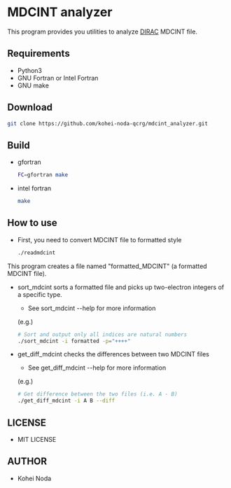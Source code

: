 # MDCINT analyzer

This program provides you utilities to analyze [DIRAC](http://diracprogram.org) MDCINT file.

## Requirements

- Python3
- GNU Fortran or Intel Fortran
- GNU make


## Download

```sh
git clone https://github.com/kohei-noda-qcrg/mdcint_analyzer.git
```

## Build

- gfortran
  ```sh
  FC=gfortran make
  ```
- intel fortran
  ```sh
  make
  ```

## How to use

- First, you need to convert MDCINT file to formatted style
  ```sh
  ./readmdcint
  ```
This program creates a file named "formatted_MDCINT" (a formatted MDCINT file).

- sort_mdcint sorts a formatted file and picks up two-electron integers of a specific type.
  - See sort_mdcint --help for more information

  (e.g.)
    ```sh
    # Sort and output only all indices are natural numbers
    ./sort_mdcint -i formatted -p="++++"
    ```
    
- get_diff_mdcint checks the differences between two MDCINT files
  - See get_diff_mdcint --help for more information
  
  (e.g.)
  ```sh
  # Get difference between the two files (i.e. A - B)
  ./get_diff_mdcint -i A B --diff
  ```
## LICENSE

- MIT LICENSE

## AUTHOR

- Kohei Noda
